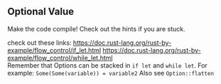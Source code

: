 ## Optional Value

Make the code compile! Check out the hints if you are stuck.

<div class="hint">check out these links:
<a href="https://doc.rust-lang.org/rust-by-example/flow_control/if_let.html">https://doc.rust-lang.org/rust-by-example/flow_control/if_let.html</a>
<a href="https://doc.rust-lang.org/rust-by-example/flow_control/while_let.html">https://doc.rust-lang.org/rust-by-example/flow_control/while_let.html</a></div>

<div class="hint">Remember that Options can be stacked in <code>if let</code> and <code>while let</code>.
For example: <code>Some(Some(variable)) = variable2</code>
Also see <code>Option::flatten</code></div>